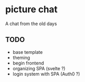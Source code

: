 # picture chat

A chat from the old days


## TODO

- base template
- theming
- begin frontend
- organizing SPA (svelte ?)
- login system with SPA (Auth0 ?)
